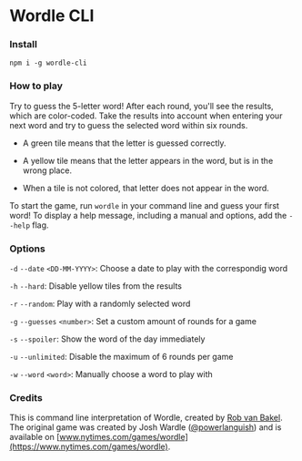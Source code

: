 # Wordle CLI

### Install

```
npm i -g wordle-cli
```

### How to play

Try to guess the 5-letter word! After each round, you'll see the results, which are color-coded. Take the results into account when entering your next word and try to guess the selected word within six rounds.

* A green tile means that the letter is guessed correctly.

* A yellow tile means that the letter appears in the word, but is in the wrong place.

* When a tile is not colored, that letter does not appear in the word.

To start the game, run `wordle` in your command line and guess your first word! To display a help message, including a manual and options, add the `--help` flag.

### Options

`-d` `--date` `<DD-MM-YYYY>`: Choose a date to play with the correspondig word

`-h` `--hard`: Disable yellow tiles from the results

`-r` `--random`: Play with a randomly selected word

`-g` `--guesses` `<number>`: Set a custom amount of rounds for a game

`-s` `--spoiler`: Show the word of the day immediately

`-u` `--unlimited`: Disable the maximum of 6 rounds per game

`-w` `--word` `<word>`: Manually choose a word to play with

### Credits

This is command line interpretation of Wordle, created by [Rob van Bakel](https://github.com/robvanbakel). The original game was created by Josh Wardle ([@powerlanguish](https://twitter.com/powerlanguish)) and is available on [www.nytimes.com/games/wordle](https://www.nytimes.com/games/wordle).
